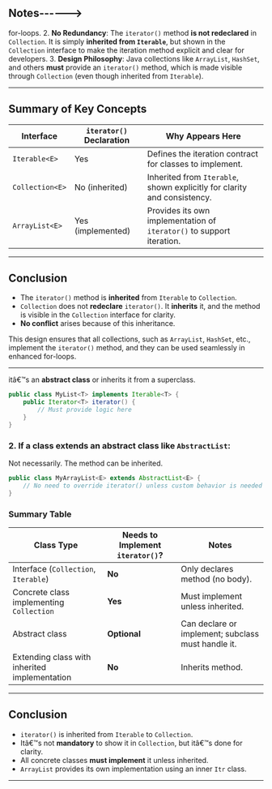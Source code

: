 ## Notes------>
for-loops.
2. **No Redundancy**: The `iterator()` method **is not redeclared** in `Collection`. It is simply **inherited from `Iterable`**, but shown in the `Collection` interface to make the iteration method explicit and clear for developers.
3. **Design Philosophy**: Java collections like `ArrayList`, `HashSet`, and others **must** provide an `iterator()` method, which is made visible through `Collection` (even though inherited from `Iterable`).

---

## **Summary of Key Concepts**

| Interface       | `iterator()` Declaration  | Why Appears Here |
|-----------------|---------------------------|------------------|
| `Iterable<E>`   | Yes                       | Defines the iteration contract for classes to implement. |
| `Collection<E>` | No (inherited)            | Inherited from `Iterable`, shown explicitly for clarity and consistency. |
| `ArrayList<E>`  | Yes (implemented)         | Provides its own implementation of `iterator()` to support iteration. |

---

## **Conclusion**

- The `iterator()` method is **inherited** from `Iterable` to `Collection`.  
- `Collection` does not **redeclare** `iterator()`. It **inherits** it, and the method is visible in the `Collection` interface for clarity.
- **No conflict** arises because of this inheritance.

This design ensures that all collections, such as `ArrayList`, `HashSet`, etc., implement the `iterator()` method, and they can be used seamlessly in enhanced for-loops.

---

itâ€™s an **abstract class** or inherits it from a superclass.

```java
public class MyList<T> implements Iterable<T> {
    public Iterator<T> iterator() {
        // Must provide logic here
    }
}
```

### 2. If a class extends an abstract class like `AbstractList`:
Not necessarily. The method can be inherited.

```java
public class MyArrayList<E> extends AbstractList<E> {
    // No need to override iterator() unless custom behavior is needed
}
```

### Summary Table

| Class Type | Needs to Implement `iterator()`? | Notes |
|------------|-------------------------------|-------|
| Interface (`Collection`, `Iterable`) | **No** | Only declares method (no body). |
| Concrete class implementing `Collection` | **Yes** | Must implement unless inherited. |
| Abstract class | **Optional** | Can declare or implement; subclass must handle it. |
| Extending class with inherited implementation | **No** | Inherits method. |

---

## **Conclusion**

- `iterator()` is inherited from `Iterable` to `Collection`.
- Itâ€™s not **mandatory** to show it in `Collection`, but itâ€™s done for clarity.
- All concrete classes **must implement** it unless inherited.
- `ArrayList` provides its own implementation using an inner `Itr` class.

---
